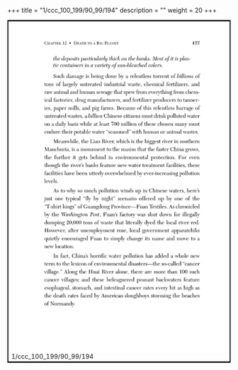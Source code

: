 +++
title = "1/ccc_100_199/90_99/194"
description = ""
weight = 20
+++

<table style="border:2px solid black;max-width:800px;max-height:800px;" 
><tr><td><img class="center-fit-jpg"
src="/jpg_/out_jpg_dbc_194.jpg"  >1/ccc_100_199/90_99/194</img></td></tr></table>
